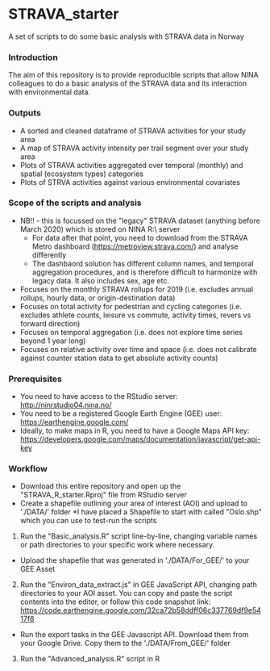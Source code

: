 # STRAVA_starter
A set of scripts to do some basic analysis with STRAVA data in Norway

### Introduction
The aim of this repository is to provide reproducible scripts that allow NINA colleagues to do a basic analysis of the STRAVA data and its interaction with environmental data.

### Outputs
* A sorted and cleaned dataframe of STRAVA activities for your study area
* A map of STRAVA activity intensity per trail segment over your study area
* Plots of STRAVA activities aggregated over temporal (monthly) and spatial (ecosystem types) categories
* Plots of STRVA activities against various environmental covariates

### Scope of the scripts and analysis
* NB!! - this is focussed on the "legacy" STRAVA dataset (anything before March 2020) which is stored on NINA R:\ server
  * For data after that point, you need to download from the STRAVA Metro dashboard (https://metroview.strava.com/) and analyse differently
  * The dashbaord solution has different column names, and temporal aggregation procedures, and is therefore difficult to harmonize with legacy data. It also includes sex, age etc.
* Focuses on the monthly STRAVA rollups for 2019 (i.e. excludes annual rollups, hourly data, or origin-destination data)
* Focuses on total activity for pedestrian and cycling categories (i.e. excludes athlete counts, leisure vs commute, activity times, revers vs forward direction)
* Focuses on temporal aggregation (i.e. does not explore time series beyond 1 year long)
* Focuses on relative activity over time and space (i.e. does not calibrate against counter station data to get absolute activity counts)

### Prerequisites
* You need to have access to the RStudio server: http://ninrstudio04.nina.no/
* You need to be a registered Google Earth Engine (GEE) user: https://earthengine.google.com/
* Ideally, to make maps in R, you need to have a Google Maps API key: https://developers.google.com/maps/documentation/javascript/get-api-key

### Workflow
  * Download this entire repository and open up the "STRAVA_R_starter.Rproj" file from RStudio server
  * Create a shapefile outlining your area of interest (AOI) and upload to './DATA/' folder
    *I have placed a Shapefile to start with called "Oslo.shp" which you can use to test-run the scripts
1. Run the "Basic_analysis.R" script line-by-line, changing variable names or path directories to your specific work where necessary.
  * Upload the shapefile that was generated in './DATA/For_GEE/' to your GEE Asset
2. Run the "Environ_data_extract.js" in GEE JavaScript API, changing path directories to your AOI asset. You can copy and paste the script contents into the editor, or follow this code snapshot link: https://code.earthengine.google.com/32ca72b58ddff06c337769df9e5417f8
  * Run the export tasks in the GEE Javascript API. Download them from your Google Drive. Copy them to the './DATA/From_GEE/' folder
3. Run the "Advanced_analysis.R" script in R
